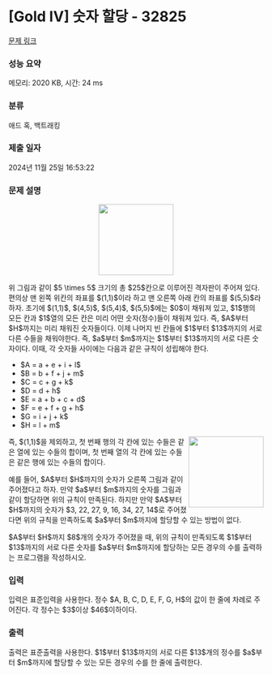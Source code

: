 # [Gold IV] 숫자 할당 - 32825 

[문제 링크](https://www.acmicpc.net/problem/32825) 

### 성능 요약

메모리: 2020 KB, 시간: 24 ms

### 분류

애드 혹, 백트래킹

### 제출 일자

2024년 11월 25일 16:53:22

### 문제 설명

<p style="text-align: center;"><img alt="" src="" style="width: 148px; height: 140px;"></p>

<p>위 그림과 같이 $5 \times 5$ 크기의 총 $25$칸으로 이루어진 격자판이 주어져 있다. 편의상 맨 왼쪽 위칸의 좌표를 $(1,1)$이라 하고 맨 오른쪽 아래 칸의 좌표를 $(5,5)$라 하자. 초기에 $(1,1)$, $(4,5)$, $(5,4)$, $(5,5)$에는 $0$이 채워져 있고, $1$행의 모든 칸과 $1$열의 모든 칸은 미리 어떤 숫자(정수)들이 채워져 있다. 즉, $A$부터 $H$까지는 미리 채워진 숫자들이다. 이제 나머지 빈 칸들에 $1$부터 $13$까지의 서로 다른 수들을 채워야한다. 즉, $a$부터 $m$까지는 $1$부터 $13$까지의 서로 다른 숫자이다. 이때, 각 숫자들 사이에는 다음과 같은 규칙이 성립해야 한다.</p>

<ul>
	<li>$A = a + e + i + l$</li>
	<li>$B = b + f + j + m$</li>
	<li>$C = c + g + k$</li>
	<li>$D = d + h$</li>
	<li>$E = a + b + c + d$</li>
	<li>$F = e + f + g + h$</li>
	<li>$G = i + j + k$</li>
	<li>$H = l + m$</li>
</ul>

<p><img alt="" src="" style="width: 148px; height: 140px; float: right;">즉, $(1,1)$을 제외하고, 첫 번째 행의 각 칸에 있는 수들은 같은 열에 있는 수들의 합이며, 첫 번째 열의 각 칸에 있는 수들은 같은 행에 있는 수들의 합이다.</p>

<p>예를 들어, $A$부터 $H$까지의 숫자가 오른쪽 그림과 같이 주어졌다고 하자. 만약 $a$부터 $m$까지의 숫자를 그림과 같이 할당하면 위의 규칙이 만족된다. 하지만 만약 $A$부터 $H$까지의 숫자가 $3, 22, 27, 9, 16, 34, 27, 14$로 주어졌다면 위의 규칙을 만족하도록 $a$부터 $m$까지에 할당할 수 있는 방법이 없다.</p>

<p>$A$부터 $H$까지 $8$개의 숫자가 주어졌을 때, 위의 규칙이 만족되도록 $1$부터 $13$까지의 서로 다른 숫자를 $a$부터 $m$까지에 할당하는 모든 경우의 수를 출력하는 프로그램을 작성하시오.</p>

### 입력 

 <p>입력은 표준입력을 사용한다. 정수 $A, B, C, D, E, F, G, H$의 값이 한 줄에 차례로 주어진다. 각 정수는 $3$이상 $46$이하이다.</p>

### 출력 

 <p>출력은 표준출력을 사용한다. $1$부터 $13$까지의 서로 다른 $13$개의 정수를 $a$부터 $m$까지에 할당할 수 있는 모든 경우의 수를 한 줄에 출력한다.</p>

